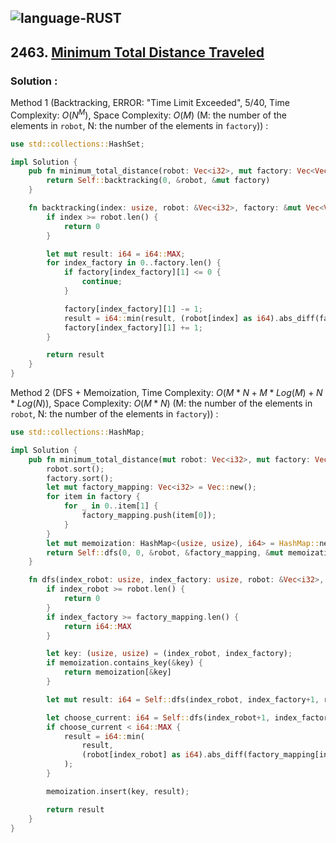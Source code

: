 ![language-RUST](https://img.shields.io/badge/RUST-8d4004?style=for-the-badge&logo=RUST)
---

## 2463. [Minimum Total Distance Traveled](https://leetcode.com/problems/minimum-total-distance-traveled)

### Solution :

Method 1 (Backtracking, ERROR: "Time Limit Exceeded", 5/40, Time Complexity: $O(N^M)$, Space Complexity: $O(M)$ (M: the number of the elements in `robot`, N: the number of the elements in `factory`)) :
```rust
use std::collections::HashSet;

impl Solution {
    pub fn minimum_total_distance(robot: Vec<i32>, mut factory: Vec<Vec<i32>>) -> i64 {
        return Self::backtracking(0, &robot, &mut factory)
    }

    fn backtracking(index: usize, robot: &Vec<i32>, factory: &mut Vec<Vec<i32>>) -> i64 {
        if index >= robot.len() {
            return 0
        }

        let mut result: i64 = i64::MAX;
        for index_factory in 0..factory.len() {
            if factory[index_factory][1] <= 0 {
                continue;
            }

            factory[index_factory][1] -= 1;
            result = i64::min(result, (robot[index] as i64).abs_diff(factory[index_factory][0] as i64) as i64 + Self::backtracking(index+1, robot, factory));
            factory[index_factory][1] += 1;
        }

        return result
    }
}
```

Method 2 (DFS + Memoization, Time Complexity: $O(M*N+M*Log(M)+N*Log(N))$, Space Complexity: $O(M*N)$ (M: the number of the elements in `robot`, N: the number of the elements in `factory`)) :
```rust
use std::collections::HashMap;

impl Solution {
    pub fn minimum_total_distance(mut robot: Vec<i32>, mut factory: Vec<Vec<i32>>) -> i64 {
        robot.sort();
        factory.sort();
        let mut factory_mapping: Vec<i32> = Vec::new();
        for item in factory {
            for _ in 0..item[1] {
                factory_mapping.push(item[0]);
            }
        }
        let mut memoization: HashMap<(usize, usize), i64> = HashMap::new();
        return Self::dfs(0, 0, &robot, &factory_mapping, &mut memoization)
    }

    fn dfs(index_robot: usize, index_factory: usize, robot: &Vec<i32>, factory_mapping: &Vec<i32>, memoization: &mut HashMap<(usize, usize), i64>) -> i64 {
        if index_robot >= robot.len() {
            return 0
        }
        if index_factory >= factory_mapping.len() {
            return i64::MAX
        }

        let key: (usize, usize) = (index_robot, index_factory);
        if memoization.contains_key(&key) {
            return memoization[&key]
        }

        let mut result: i64 = Self::dfs(index_robot, index_factory+1, robot, factory_mapping, memoization);

        let choose_current: i64 = Self::dfs(index_robot+1, index_factory+1, robot, factory_mapping, memoization);
        if choose_current < i64::MAX {
            result = i64::min(
                result,
                (robot[index_robot] as i64).abs_diff(factory_mapping[index_factory] as i64) as i64 + choose_current
            );
        }

        memoization.insert(key, result);

        return result
    }
}
```
